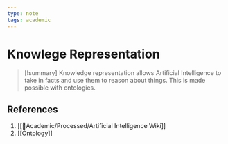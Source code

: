 ```yaml
---
type: note
tags: academic
---
```


# Knowlege Representation

> [!summary] 
> Knowledge representation allows Artificial Intelligence to take in facts and use them to reason about things. This is made possible with ontologies.

## References
1. [[🧪Academic/Processed/Artificial Intelligence Wiki]]
2. [[Ontology]]